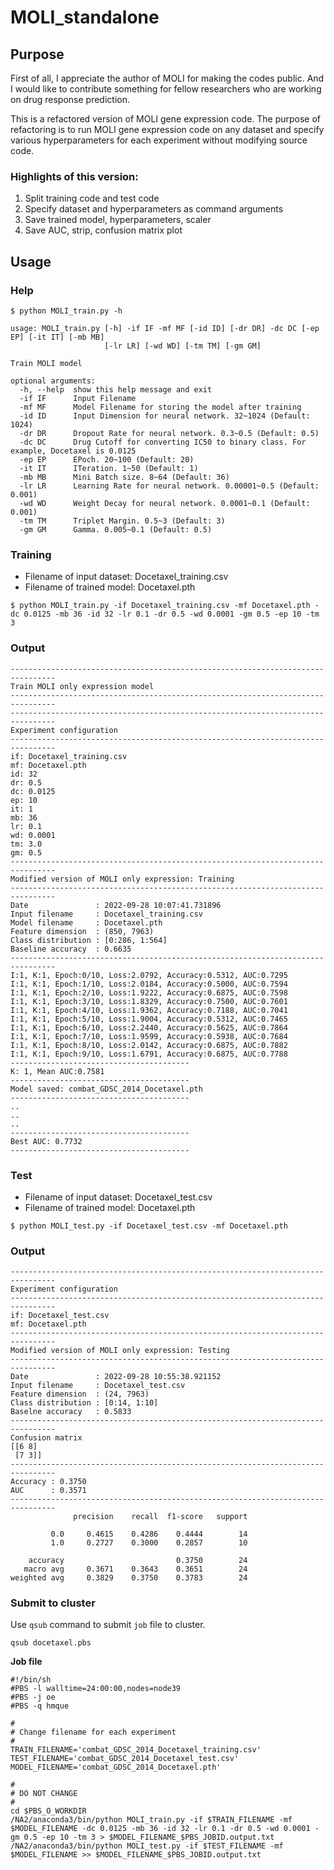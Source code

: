 # MOLI_standalone

## Purpose
First of all, I appreciate the author of MOLI for making the codes public. And I would like to contribute something for fellow researchers who are working on drug response prediction.

This is a refactored version of MOLI gene expression code. The purpose of refactoring is to run MOLI gene expression code on any dataset and specify various hyperparameters for each experiment without modifying source code.

### Highlights of this version:

1. Split training code and test code
2. Specify dataset and hyperparameters as command arguments
3. Save trained model, hyperparameters, scaler
4. Save AUC, strip, confusion matrix plot

## Usage

### Help

```
$ python MOLI_train.py -h

usage: MOLI_train.py [-h] -if IF -mf MF [-id ID] [-dr DR] -dc DC [-ep EP] [-it IT] [-mb MB]
                     [-lr LR] [-wd WD] [-tm TM] [-gm GM]

Train MOLI model

optional arguments:
  -h, --help  show this help message and exit
  -if IF      Input Filename
  -mf MF      Model Filename for storing the model after training
  -id ID      Input Dimension for neural network. 32~1024 (Default: 1024)
  -dr DR      Dropout Rate for neural network. 0.3~0.5 (Default: 0.5)
  -dc DC      Drug Cutoff for converting IC50 to binary class. For example, Docetaxel is 0.0125
  -ep EP      EPoch. 20~100 (Default: 20)
  -it IT      ITeration. 1~50 (Default: 1)
  -mb MB      Mini Batch size. 8~64 (Default: 36)
  -lr LR      Learning Rate for neural network. 0.00001~0.5 (Default: 0.001)
  -wd WD      Weight Decay for neural network. 0.0001~0.1 (Default: 0.001)
  -tm TM      Triplet Margin. 0.5~3 (Default: 3)
  -gm GM      Gamma. 0.005~0.1 (Default: 0.5)

```

### Training

- Filename of input dataset: Docetaxel_training.csv
- Filename of trained model: Docetaxel.pth

```
$ python MOLI_train.py -if Docetaxel_training.csv -mf Docetaxel.pth -dc 0.0125 -mb 36 -id 32 -lr 0.1 -dr 0.5 -wd 0.0001 -gm 0.5 -ep 10 -tm 3
```

### Output

```
--------------------------------------------------------------------------------
Train MOLI only expression model
--------------------------------------------------------------------------------
--------------------------------------------------------------------------------
Experiment configuration
--------------------------------------------------------------------------------
if: Docetaxel_training.csv
mf: Docetaxel.pth
id: 32
dr: 0.5
dc: 0.0125
ep: 10
it: 1
mb: 36
lr: 0.1
wd: 0.0001
tm: 3.0
gm: 0.5
--------------------------------------------------------------------------------
Modified version of MOLI only expression: Training
--------------------------------------------------------------------------------
Date               : 2022-09-28 10:07:41.731896
Input filename     : Docetaxel_training.csv
Model filename     : Docetaxel.pth
Feature dimension  : (850, 7963)
Class distribution : [0:286, 1:564]
Baseline accuracy  : 0.6635
--------------------------------------------------------------------------------
I:1, K:1, Epoch:0/10, Loss:2.0792, Accuracy:0.5312, AUC:0.7295
I:1, K:1, Epoch:1/10, Loss:2.0184, Accuracy:0.5000, AUC:0.7594
I:1, K:1, Epoch:2/10, Loss:1.9222, Accuracy:0.6875, AUC:0.7598
I:1, K:1, Epoch:3/10, Loss:1.8329, Accuracy:0.7500, AUC:0.7601
I:1, K:1, Epoch:4/10, Loss:1.9362, Accuracy:0.7188, AUC:0.7041
I:1, K:1, Epoch:5/10, Loss:1.9004, Accuracy:0.5312, AUC:0.7465
I:1, K:1, Epoch:6/10, Loss:2.2440, Accuracy:0.5625, AUC:0.7864
I:1, K:1, Epoch:7/10, Loss:1.9599, Accuracy:0.5938, AUC:0.7684
I:1, K:1, Epoch:8/10, Loss:2.0142, Accuracy:0.6875, AUC:0.7882
I:1, K:1, Epoch:9/10, Loss:1.6791, Accuracy:0.6875, AUC:0.7788
----------------------------------------
K: 1, Mean AUC:0.7581
----------------------------------------
Model saved: combat_GDSC_2014_Docetaxel.pth
----------------------------------------
..
..
..
----------------------------------------
Best AUC: 0.7732
----------------------------------------
```

### Test

- Filename of input dataset: Docetaxel_test.csv
- Filename of trained model: Docetaxel.pth

```
$ python MOLI_test.py -if Docetaxel_test.csv -mf Docetaxel.pth
```
### Output

```
--------------------------------------------------------------------------------
Experiment configuration
--------------------------------------------------------------------------------
if: Docetaxel_test.csv
mf: Docetaxel.pth
--------------------------------------------------------------------------------
Modified version of MOLI only expression: Testing
--------------------------------------------------------------------------------
Date               : 2022-09-28 10:55:38.921152
Input filename     : Docetaxel_test.csv
Feature dimension  : (24, 7963)
Class distribution : [0:14, 1:10]
Baselne accuracy   : 0.5833
--------------------------------------------------------------------------------
Confusion matrix
[[6 8]
 [7 3]]
--------------------------------------------------------------------------------
Accuracy : 0.3750
AUC      : 0.3571
--------------------------------------------------------------------------------
              precision    recall  f1-score   support

         0.0     0.4615    0.4286    0.4444        14
         1.0     0.2727    0.3000    0.2857        10

    accuracy                         0.3750        24
   macro avg     0.3671    0.3643    0.3651        24
weighted avg     0.3829    0.3750    0.3783        24
```

### Submit to cluster

Use `qsub` command to submit `job` file to cluster.

```
qsub docetaxel.pbs
```

__Job file__

```
#!/bin/sh
#PBS -l walltime=24:00:00,nodes=node39
#PBS -j oe
#PBS -q hmque

#
# Change filename for each experiment
#
TRAIN_FILENAME='combat_GDSC_2014_Docetaxel_training.csv'
TEST_FILENAME='combat_GDSC_2014_Docetaxel_test.csv'
MODEL_FILENAME='combat_GDSC_2014_Docetaxel.pth'

#
# DO NOT CHANGE
#
cd $PBS_O_WORKDIR
/NA2/anaconda3/bin/python MOLI_train.py -if $TRAIN_FILENAME -mf $MODEL_FILENAME -dc 0.0125 -mb 36 -id 32 -lr 0.1 -dr 0.5 -wd 0.0001 -gm 0.5 -ep 10 -tm 3 > $MODEL_FILENAME_$PBS_JOBID.output.txt
/NA2/anaconda3/bin/python MOLI_test.py -if $TEST_FILENAME -mf $MODEL_FILENAME >> $MODEL_FILENAME_$PBS_JOBID.output.txt
```
